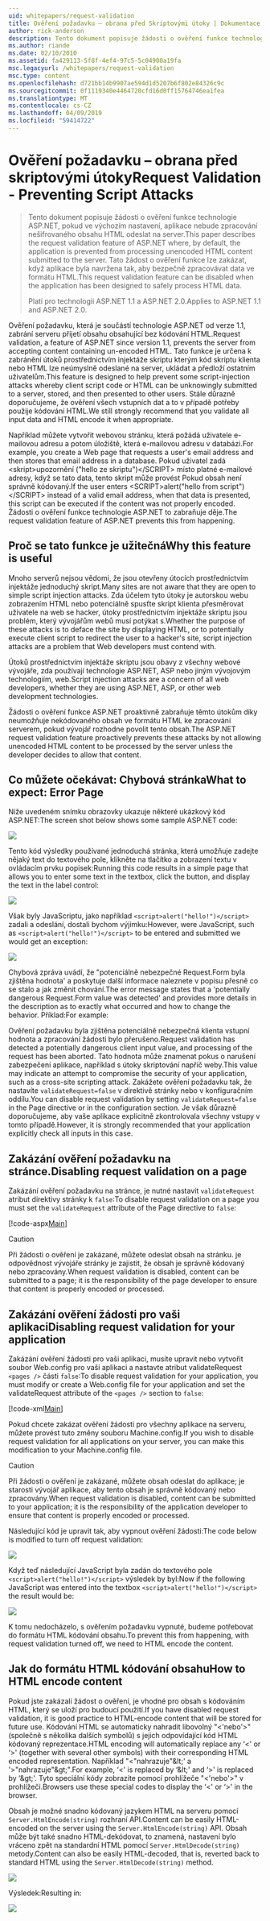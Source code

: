```yaml
---
uid: whitepapers/request-validation
title: Ověření požadavku – obrana před Skriptovými útoky | Dokumentace Microsoftu
author: rick-anderson
description: Tento dokument popisuje žádosti o ověření funkce technologie ASP.NET, pokud ve výchozím nastavení, aplikace nebude zpracování nekódovaného submitt obsahu HTML...
ms.author: riande
ms.date: 02/10/2010
ms.assetid: fa429113-5f8f-4ef4-97c5-5c04900a19fa
msc.legacyurl: /whitepapers/request-validation
msc.type: content
ms.openlocfilehash: d721bb14b9907ae594d1d5207b6f802e84326c9c
ms.sourcegitcommit: 0f1119340e4464720cfd16d0ff15764746ea1fea
ms.translationtype: MT
ms.contentlocale: cs-CZ
ms.lasthandoff: 04/09/2019
ms.locfileid: "59414722"
---
```

# <a name="request-validation---preventing-script-attacks"></a><span data-ttu-id="c498c-103">Ověření požadavku – obrana před skriptovými útoky</span><span class="sxs-lookup"><span data-stu-id="c498c-103">Request Validation - Preventing Script Attacks</span></span>

> <span data-ttu-id="c498c-104">Tento dokument popisuje žádosti o ověření funkce technologie ASP.NET, pokud ve výchozím nastavení, aplikace nebude zpracování nešifrovaného obsahu HTML odeslat na server.</span><span class="sxs-lookup"><span data-stu-id="c498c-104">This paper describes the request validation feature of ASP.NET where, by default, the application is prevented from processing unencoded HTML content submitted to the server.</span></span> <span data-ttu-id="c498c-105">Tato žádost o ověření funkce lze zakázat, když aplikace byla navržena tak, aby bezpečně zpracovávat data ve formátu HTML.</span><span class="sxs-lookup"><span data-stu-id="c498c-105">This request validation feature can be disabled when the application has been designed to safely process HTML data.</span></span>
> 
> <span data-ttu-id="c498c-106">Platí pro technologii ASP.NET 1.1 a ASP.NET 2.0.</span><span class="sxs-lookup"><span data-stu-id="c498c-106">Applies to ASP.NET 1.1 and ASP.NET 2.0.</span></span>


<span data-ttu-id="c498c-107">Ověření požadavku, která je součástí technologie ASP.NET od verze 1.1, zabrání serveru přijetí obsahu obsahující bez kódování HTML.</span><span class="sxs-lookup"><span data-stu-id="c498c-107">Request validation, a feature of ASP.NET since version 1.1, prevents the server from accepting content containing un-encoded HTML.</span></span> <span data-ttu-id="c498c-108">Tato funkce je určena k zabránění útoků prostřednictvím injektáže skriptu kterým kód skriptu klienta nebo HTML lze neúmyslně odeslané na server, ukládat a předloží ostatním uživatelům.</span><span class="sxs-lookup"><span data-stu-id="c498c-108">This feature is designed to help prevent some script-injection attacks whereby client script code or HTML can be unknowingly submitted to a server, stored, and then presented to other users.</span></span> <span data-ttu-id="c498c-109">Stále důrazně doporučujeme, že ověření všech vstupních dat a to v případě potřeby použije kódování HTML.</span><span class="sxs-lookup"><span data-stu-id="c498c-109">We still strongly recommend that you validate all input data and HTML encode it when appropriate.</span></span>

<span data-ttu-id="c498c-110">Například můžete vytvořit webovou stránku, která požádá uživatele e-mailovou adresu a potom úložiště, která e-mailovou adresu v databázi.</span><span class="sxs-lookup"><span data-stu-id="c498c-110">For example, you create a Web page that requests a user's email address and then stores that email address in a database.</span></span> <span data-ttu-id="c498c-111">Pokud uživatel zadá &lt;skript&gt;upozornění ("hello ze skriptu")&lt;/SCRIPT&gt; místo platné e-mailové adresy, když se tato data, tento skript může provést Pokud obsah není správně kódovaný.</span><span class="sxs-lookup"><span data-stu-id="c498c-111">If the user enters &lt;SCRIPT&gt;alert("hello from script")&lt;/SCRIPT&gt; instead of a valid email address, when that data is presented, this script can be executed if the content was not properly encoded.</span></span> <span data-ttu-id="c498c-112">Žádosti o ověření funkce technologie ASP.NET to zabraňuje děje.</span><span class="sxs-lookup"><span data-stu-id="c498c-112">The request validation feature of ASP.NET prevents this from happening.</span></span>

## <a name="why-this-feature-is-useful"></a><span data-ttu-id="c498c-113">Proč se tato funkce je užitečná</span><span class="sxs-lookup"><span data-stu-id="c498c-113">Why this feature is useful</span></span>

<span data-ttu-id="c498c-114">Mnoho serverů nejsou vědomi, že jsou otevřeny útocích prostřednictvím injektáže jednoduchý skript.</span><span class="sxs-lookup"><span data-stu-id="c498c-114">Many sites are not aware that they are open to simple script injection attacks.</span></span> <span data-ttu-id="c498c-115">Zda účelem tyto útoky je autorskou webu zobrazením HTML nebo potenciálně spusťte skript klienta přesměrovat uživatele na web se hacker, útoky prostřednictvím injektáže skriptu jsou problém, který vývojářům webů musí potýkat s.</span><span class="sxs-lookup"><span data-stu-id="c498c-115">Whether the purpose of these attacks is to deface the site by displaying HTML, or to potentially execute client script to redirect the user to a hacker's site, script injection attacks are a problem that Web developers must contend with.</span></span>

<span data-ttu-id="c498c-116">Útoků prostřednictvím injektáže skriptu jsou obavy z všechny webové vývojáře, zda používají technologie ASP.NET, ASP nebo jiným vývojovým technologiím, web.</span><span class="sxs-lookup"><span data-stu-id="c498c-116">Script injection attacks are a concern of all web developers, whether they are using ASP.NET, ASP, or other web development technologies.</span></span>

<span data-ttu-id="c498c-117">Žádosti o ověření funkce ASP.NET proaktivně zabraňuje těmto útokům díky neumožňuje nekódovaného obsah ve formátu HTML ke zpracování serverem, pokud vývojář rozhodne povolit tento obsah.</span><span class="sxs-lookup"><span data-stu-id="c498c-117">The ASP.NET request validation feature proactively prevents these attacks by not allowing unencoded HTML content to be processed by the server unless the developer decides to allow that content.</span></span>

## <a name="what-to-expect-error-page"></a><span data-ttu-id="c498c-118">Co můžete očekávat: Chybová stránka</span><span class="sxs-lookup"><span data-stu-id="c498c-118">What to expect: Error Page</span></span>

<span data-ttu-id="c498c-119">Níže uvedeném snímku obrazovky ukazuje některé ukázkový kód ASP.NET:</span><span class="sxs-lookup"><span data-stu-id="c498c-119">The screen shot below shows some sample ASP.NET code:</span></span>

![](request-validation/_static/image1.png)

<span data-ttu-id="c498c-120">Tento kód výsledky používané jednoduchá stránka, která umožňuje zadejte nějaký text do textového pole, klikněte na tlačítko a zobrazení textu v ovládacím prvku popisek:</span><span class="sxs-lookup"><span data-stu-id="c498c-120">Running this code results in a simple page that allows you to enter some text in the textbox, click the button, and display the text in the label control:</span></span>

![](request-validation/_static/image2.png)

<span data-ttu-id="c498c-121">Však byly JavaScriptu, jako například `<script>alert("hello!")</script>` zadali a odeslání, dostali bychom výjimku:</span><span class="sxs-lookup"><span data-stu-id="c498c-121">However, were JavaScript, such as `<script>alert("hello!")</script>` to be entered and submitted we would get an exception:</span></span>

![](request-validation/_static/image3.png)

<span data-ttu-id="c498c-122">Chybová zpráva uvádí, že "potenciálně nebezpečné Request.Form byla zjištěna hodnota' a poskytuje další informace naleznete v popisu přesně co se stalo a jak změnit chování.</span><span class="sxs-lookup"><span data-stu-id="c498c-122">The error message states that a 'potentially dangerous Request.Form value was detected' and provides more details in the description as to exactly what occurred and how to change the behavior.</span></span> <span data-ttu-id="c498c-123">Příklad:</span><span class="sxs-lookup"><span data-stu-id="c498c-123">For example:</span></span>

<span data-ttu-id="c498c-124">Ověření požadavku byla zjištěna potenciálně nebezpečná klienta vstupní hodnota a zpracování žádosti bylo přerušeno.</span><span class="sxs-lookup"><span data-stu-id="c498c-124">Request validation has detected a potentially dangerous client input value, and processing of the request has been aborted.</span></span> <span data-ttu-id="c498c-125">Tato hodnota může znamenat pokus o narušení zabezpečení aplikace, například s útoky skriptování napříč weby.</span><span class="sxs-lookup"><span data-stu-id="c498c-125">This value may indicate an attempt to compromise the security of your application, such as a cross-site scripting attack.</span></span> <span data-ttu-id="c498c-126">Zakážete ověření požadavku tak, že nastavíte `validateRequest=false` v direktivě stránky nebo v konfiguračním oddílu.</span><span class="sxs-lookup"><span data-stu-id="c498c-126">You can disable request validation by setting `validateRequest=false` in the Page directive or in the configuration section.</span></span> <span data-ttu-id="c498c-127">Je však důrazně doporučujeme, aby vaše aplikace explicitně zkontrolovala všechny vstupy v tomto případě.</span><span class="sxs-lookup"><span data-stu-id="c498c-127">However, it is strongly recommended that your application explicitly check all inputs in this case.</span></span>

## <a name="disabling-request-validation-on-a-page"></a><span data-ttu-id="c498c-128">Zakázání ověření požadavku na stránce.</span><span class="sxs-lookup"><span data-stu-id="c498c-128">Disabling request validation on a page</span></span>

<span data-ttu-id="c498c-129">Zakázání ověření požadavku na stránce, je nutné nastavit `validateRequest` atribut direktivy stránky k `false`:</span><span class="sxs-lookup"><span data-stu-id="c498c-129">To disable request validation on a page you must set the `validateRequest` attribute of the Page directive to `false`:</span></span>

[!code-aspx[Main](request-validation/samples/sample1.aspx)]

> [!CAUTION]
> <span data-ttu-id="c498c-130">Při žádosti o ověření je zakázané, můžete odeslat obsah na stránku. je odpovědnost vývojáře stránky je zajistit, že obsah je správně kódovaný nebo zpracovány.</span><span class="sxs-lookup"><span data-stu-id="c498c-130">When request validation is disabled, content can be submitted to a page; it is the responsibility of the page developer to ensure that content is properly encoded or processed.</span></span>

## <a name="disabling-request-validation-for-your-application"></a><span data-ttu-id="c498c-131">Zakázání ověření žádosti pro vaši aplikaci</span><span class="sxs-lookup"><span data-stu-id="c498c-131">Disabling request validation for your application</span></span>

<span data-ttu-id="c498c-132">Zakázání ověření žádosti pro vaši aplikaci, musíte upravit nebo vytvořit soubor Web.config pro vaši aplikaci a nastavte atribut validateRequest `<pages />` části `false`:</span><span class="sxs-lookup"><span data-stu-id="c498c-132">To disable request validation for your application, you must modify or create a Web.config file for your application and set the validateRequest attribute of the `<pages />` section to `false`:</span></span>

[!code-xml[Main](request-validation/samples/sample2.xml)]

<span data-ttu-id="c498c-133">Pokud chcete zakázat ověření žádosti pro všechny aplikace na serveru, můžete provést tuto změny souboru Machine.config.</span><span class="sxs-lookup"><span data-stu-id="c498c-133">If you wish to disable request validation for all applications on your server, you can make this modification to your Machine.config file.</span></span>

> [!CAUTION]
> <span data-ttu-id="c498c-134">Při žádosti o ověření je zakázané, můžete obsah odeslat do aplikace; je starosti vývojář aplikace, aby tento obsah je správně kódovaný nebo zpracovány.</span><span class="sxs-lookup"><span data-stu-id="c498c-134">When request validation is disabled, content can be submitted to your application; it is the responsibility of the application developer to ensure that content is properly encoded or processed.</span></span>

<span data-ttu-id="c498c-135">Následující kód je upravit tak, aby vypnout ověření žádosti:</span><span class="sxs-lookup"><span data-stu-id="c498c-135">The code below is modified to turn off request validation:</span></span>

![](request-validation/_static/image4.png)

<span data-ttu-id="c498c-136">Když teď následující JavaScript byla zadán do textového pole `<script>alert("hello!")</script>` výsledek by byl:</span><span class="sxs-lookup"><span data-stu-id="c498c-136">Now if the following JavaScript was entered into the textbox `<script>alert("hello!")</script>` the result would be:</span></span>

![](request-validation/_static/image5.png)

<span data-ttu-id="c498c-137">K tomu nedocházelo, s ověřením požadavku vypnuté, budeme potřebovat do formátu HTML kódování obsahu.</span><span class="sxs-lookup"><span data-stu-id="c498c-137">To prevent this from happening, with request validation turned off, we need to HTML encode the content.</span></span>

## <a name="how-to-html-encode-content"></a><span data-ttu-id="c498c-138">Jak do formátu HTML kódování obsahu</span><span class="sxs-lookup"><span data-stu-id="c498c-138">How to HTML encode content</span></span>

<span data-ttu-id="c498c-139">Pokud jste zakázali žádost o ověření, je vhodné pro obsah s kódováním HTML, který se uloží pro budoucí použití.</span><span class="sxs-lookup"><span data-stu-id="c498c-139">If you have disabled request validation, it is good practice to HTML-encode content that will be stored for future use.</span></span> <span data-ttu-id="c498c-140">Kódování HTML se automaticky nahradit libovolný "&lt;'nebo'&gt;" (společně s několika dalších symbolů) s jejich odpovídající kód HTML kódovaný reprezentace.</span><span class="sxs-lookup"><span data-stu-id="c498c-140">HTML encoding will automatically replace any ‘&lt;' or ‘&gt;' (together with several other symbols) with their corresponding HTML encoded representation.</span></span> <span data-ttu-id="c498c-141">Například "&lt;"nahrazuje"&amp;lt;' a '&gt;"nahrazuje"&amp;gt;".</span><span class="sxs-lookup"><span data-stu-id="c498c-141">For example, ‘&lt;' is replaced by ‘&amp;lt;' and ‘&gt;' is replaced by ‘&amp;gt;'.</span></span> <span data-ttu-id="c498c-142">Tyto speciální kódy zobrazíte pomocí prohlížeče "&lt;'nebo'&gt;" v prohlížeči.</span><span class="sxs-lookup"><span data-stu-id="c498c-142">Browsers use these special codes to display the ‘&lt;' or ‘&gt;' in the browser.</span></span>

<span data-ttu-id="c498c-143">Obsah je možné snadno kódovaný jazykem HTML na serveru pomocí `Server.HtmlEncode(string)` rozhraní API.</span><span class="sxs-lookup"><span data-stu-id="c498c-143">Content can be easily HTML-encoded on the server using the `Server.HtmlEncode(string)` API.</span></span> <span data-ttu-id="c498c-144">Obsah může být také snadno HTML-dekódovat, to znamená, nastavení bylo vráceno zpět na standardní HTML pomocí `Server.HtmlDecode(string)` metody.</span><span class="sxs-lookup"><span data-stu-id="c498c-144">Content can also be easily HTML-decoded, that is, reverted back to standard HTML using the `Server.HtmlDecode(string)` method.</span></span>

![](request-validation/_static/image6.png)

<span data-ttu-id="c498c-145">Výsledek:</span><span class="sxs-lookup"><span data-stu-id="c498c-145">Resulting in:</span></span>

![](request-validation/_static/image7.png)
